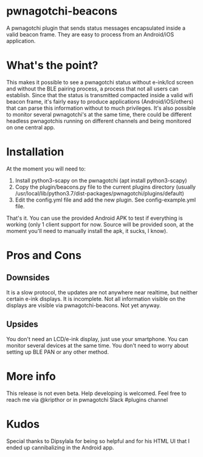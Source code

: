 # pwnagotchi-beacons
A pwnagotchi plugin that sends status messages encapsulated inside a valid beacon frame. They are easy to process from an Android/iOS application.

# What's the point?
This makes it possible to see a pwnagotchi status without e-ink/lcd screen and without the BLE pairing process, a process that not all users can establish. Since that the status is transmitted compacted inside a valid wifi beacon frame, it's fairly easy to produce applications (Android/iOS/others) that can parse this information without to much privileges.
It's also possible to monitor several pwnagotchi's at the same time, there could be different headless pwnagotchis running on different channels and being monitored on one central app.

# Installation
At the moment you will need to:
1. Install python3-scapy on the pwnagotchi (apt install python3-scapy)
2. Copy the plugin/beacons.py file to the current plugins directory (usually /usr/local/lib/python3.7/dist-packages/pwnagotchi/plugins/default)
3. Edit the config.yml file and add the new plugin. See config-example.yml file.

That's it. You can use the provided Android APK to test if everything is working (only 1 client support for now. Source will be provided soon, at the moment you'll need to manually install the apk, it sucks, I know).

# Pros and Cons
## Downsides
It is a slow protocol, the updates are not anywhere near realtime, but neither certain e-ink displays.
It is incomplete. Not all information visible on the displays are visible via pwnagotchi-beacons. Not yet anyway.

## Upsides
You don't need an LCD/e-ink display, just use your smartphone.
You can monitor several devices at the same time.
You don't need to worry about setting up BLE PAN or any other method.

# More info
This release is not even beta. Help developing is welcomed.
Feel free to reach me via @kripthor or in pwnagotchi Slack #plugins channel

# Kudos
Special thanks to Dipsylala for being so helpful and for his HTML UI that I ended up cannibalizing in the Android app.
